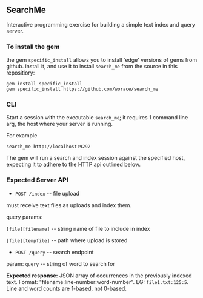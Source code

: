 ## SearchMe

Interactive programming exercise for building a simple text index and
query server.

### To install the gem

the gem `specific_install` allows you to install 'edge' versions of gems
from github. install it, and use it to install `search_me` from the
source in this repositiory:

```
gem install specific_install
gem specific_install https://github.com/worace/search_me
```

### CLI

Start a session with the executable `search_me`; it requires 1 command
line arg, the host where your server is running.

For example

```
search_me http://localhost:9292
```

The gem will run a search and index session against the specified host,
expecting it to adhere to the HTTP api outlined below.

### Expected Server API

* `POST /index` -- file upload

must receive text files as uploads and index them.

query params:

`[file][filename]` -- string name of file to include in
index

`[file][tempfile]` -- path where upload is stored


* `POST /query` -- search endpoint

param: `query` -- string of word to search for

__Expected response:__ JSON array of occurrences in the previously
indexed text. Format: "filename:line-number:word-number". EG:
`file1.txt:125:5`. Line and word counts are 1-based, not 0-based.

